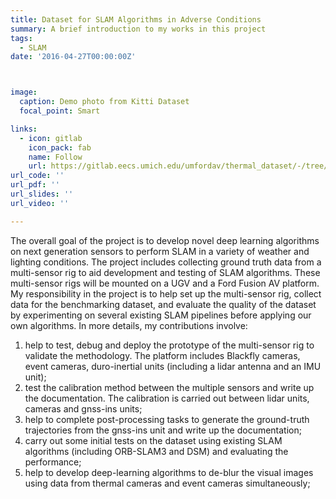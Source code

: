 ```yaml
---
title: Dataset for SLAM Algorithms in Adverse Conditions
summary: A brief introduction to my works in this project
tags:
  - SLAM
date: '2016-04-27T00:00:00Z'



image:
  caption: Demo photo from Kitti Dataset
  focal_point: Smart

links:
  - icon: gitlab
    icon_pack: fab
    name: Follow
    url: https://gitlab.eecs.umich.edu/umfordav/thermal_dataset/-/tree/master
url_code: ''
url_pdf: ''
url_slides: ''
url_video: ''

---
```

The overall goal of the project is to develop novel deep learning algorithms on next generation sensors to perform SLAM in a variety of weather and lighting conditions. The project includes collecting ground truth data from a multi-sensor rig to aid development and testing of SLAM algorithms. These multi-sensor rigs will be mounted on a UGV and a Ford Fusion AV platform. My responsibility in the project is to help set up the multi-sensor rig, collect data for the benchmarking dataset, and evaluate the quality of the dataset by experimenting on several existing SLAM pipelines before applying our own algorithms. In more details, my contributions involve: 

1. help to test, debug and deploy the prototype of the multi-sensor rig to validate the methodology. The platform includes Blackfly cameras, event cameras, duro-inertial units (including a lidar antenna and an IMU unit);
2. test the calibration method between the multiple sensors and write up the documentation. The calibration is carried out between lidar units, cameras and gnss-ins units;
3. help to complete post-processing tasks to generate the ground-truth trajectories from the gnss-ins unit and write up the documentation;
4. carry out some initial tests on the dataset using existing SLAM algorithms (including ORB-SLAM3 and DSM) and evaluating the performance;
5. help to develop deep-learning algorithms to de-blur the visual images using data from thermal cameras and event cameras simultaneously;
